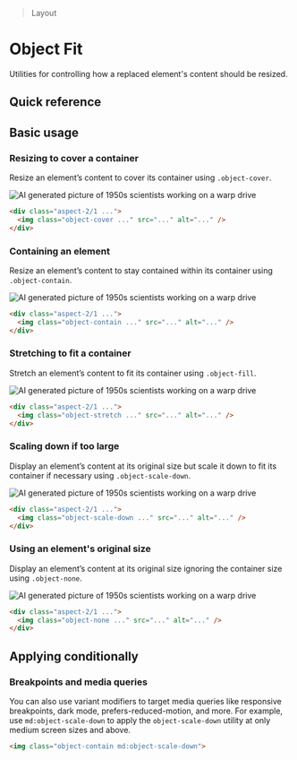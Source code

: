 > Layout

# Object Fit

Utilities for controlling how a replaced element's content should be resized.

## Quick reference

<qr-table />

## Basic usage

### Resizing to cover a container
Resize an element’s content to cover its container using `.object-cover`.

<example-container>
  <div class="flex justify-center">
    <div class="rounded-8 ex-bg--striped ex-bg--indigo h-[200] w-[400] pd-shadow-xl">
      <div class="aspect-2/1">
        <img src="/images/50s-scientists.jpg" class="object-cover rounded" alt="AI generated picture of 1950s scientists working on a warp drive" />
      </div>
    </div>
  </div>
</example-container>

```html
<div class="aspect-2/1 ...">
  <img class="object-cover ..." src="..." alt="..." />
</div>
```

### Containing an element
Resize an element’s content to stay contained within its container using `.object-contain`.

<example-container>
  <div class="flex justify-center">
    <div class="rounded-8 ex-bg--striped ex-bg--indigo h-[200] w-[400] pd-shadow-xl">
      <div class="aspect-2/1">
        <img src="/images/50s-scientists.jpg" class="object-contain rounded" alt="AI generated picture of 1950s scientists working on a warp drive" />
      </div>
    </div>
  </div>
</example-container>

```html
<div class="aspect-2/1 ...">
  <img class="object-contain ..." src="..." alt="..." />
</div>
```

### Stretching to fit a container
Stretch an element’s content to fit its container using `.object-fill`.

<example-container>
  <div class="flex justify-center">
    <div class="rounded-8 ex-bg--striped ex-bg--indigo h-[200] w-[400] pd-shadow-xl">
      <div class="aspect-2/1">
        <img src="/images/50s-scientists.jpg" class="object-stretch rounded" alt="AI generated picture of 1950s scientists working on a warp drive" />
      </div>
    </div>
  </div>
</example-container>

```html
<div class="aspect-2/1 ...">
  <img class="object-stretch ..." src="..." alt="..." />
</div>
```

### Scaling down if too large
Display an element’s content at its original size but scale it down to fit its container if necessary using `.object-scale-down`.

<example-container>
  <div class="flex justify-center">
    <div class="rounded-8 ex-bg--striped ex-bg--indigo h-[200] w-[400] pd-shadow-xl">
      <div class="aspect-2/1">
        <img src="/images/50s-scientists.jpg" class="object-scale-down rounded" alt="AI generated picture of 1950s scientists working on a warp drive" />
      </div>
    </div>
  </div>
</example-container>

```html
<div class="aspect-2/1 ...">
  <img class="object-scale-down ..." src="..." alt="..." />
</div>
```

### Using an element's original size

Display an element’s content at its original size ignoring the container size using `.object-none`.

<example-container>
  <div class="flex justify-center">
    <div class="rounded-8 ex-bg--striped ex-bg--indigo h-[200] w-[400] pd-shadow-xl">
      <div class="aspect-2/1">
        <img src="/images/50s-scientists.jpg" class="object-none rounded" alt="AI generated picture of 1950s scientists working on a warp drive" />
      </div>
    </div>
  </div>
</example-container>

```html
<div class="aspect-2/1 ...">
  <img class="object-none ..." src="..." alt="..." />
</div>
```

## Applying conditionally

### Breakpoints and media queries
You can also use variant modifiers to target media queries like responsive breakpoints, dark mode, prefers-reduced-motion, and more. For example, use `md:object-scale-down` to apply the `object-scale-down` utility at only medium screen sizes and above.

```html
<img class="object-contain md:object-scale-down">
```

